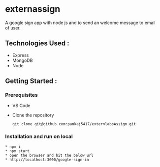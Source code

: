 # externassign

A google sign app with node js and to send an welcome message to email of user.



## Technologies Used :

* Express
* MongoDB 
* Node


## Getting Started :



### Prerequisites 
* VS Code

* Clone the repository
    ``` 
    git clone git@github.com:pankaj5417/externlabsAssign.git 
    ```
### Installation and run on local
    * npm i
    * npm start
    * open the browser and hit the below url
    * http://localhost:3000/google-sign-in
    
